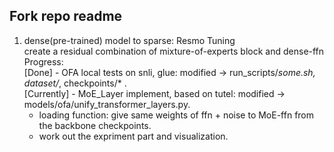 ## Fork repo readme

1. dense(pre-trained) model to sparse: Resmo Tuning  
create a residual combination of mixture-of-experts block and dense-ffn  
Progress:  
[Done]  - OFA local tests on snli, glue: modified -> run_scripts/*some.sh, dataset/*, checkpoints/* .  
[Currently]  - MoE_Layer implement, based on tutel: modified -> models/ofa/unify_transformer_layers.py. 
	  - loading function: give same weights of ffn + noise to MoE-ffn from the backbone checkpoints. 
	  - work out the expriment part and visualization. 
